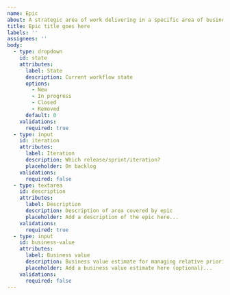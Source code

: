 ```yaml
---
name: Epic
about: A strategic area of work delivering in a specific area of business value.
title: Epic title goes here
labels: ''
assignees: ''
body:
  - type: dropdown
    id: state
    attributes:
      label: State
      description: Current workflow state
      options:
        - New
        - In progress
        - Closed
        - Removed
      default: 0
    validations:
      required: true
  - type: input
    id: iteration
    attributes:
      label: Iteration
      description: Which release/sprint/iteration?
      placeholder: On backlog
    validations:
      required: false
  - type: textarea
    id: description
    attributes:
      label: Description
      description: Description of area covered by epic
      placeholder: Add a description of the epic here...
    validations:
      required: true
  - type: input
    id: business-value
    attributes:
      label: Business value
      description: Business value estimate for managing relative priority of epics
      placeholder: Add a business value estimate here (optional)...
    validations:
      required: false
---
```



